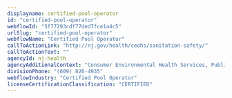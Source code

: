 ```yaml
---
displayname: certified-pool-operator
id: "certified-pool-operator"
webflowId: "5f77293cdf77ded7fce1a4c5"
urlSlug: "certified-pool-operator"
webflowName: "Certified Pool Operator"
callToActionLink: "http://nj.gov/health/ceohs/sanitation-safety/"
callToActionText: ""
agencyId: nj-health
agencyAdditionalContext: "Consumer Environmental Health Services, Public Health and General Sanitation"
divisionPhone: "(609) 826-4935"
webflowIndustry: "Certified Pool Operator"
licenseCertificationClassification: "CERTIFIED"
---
```

